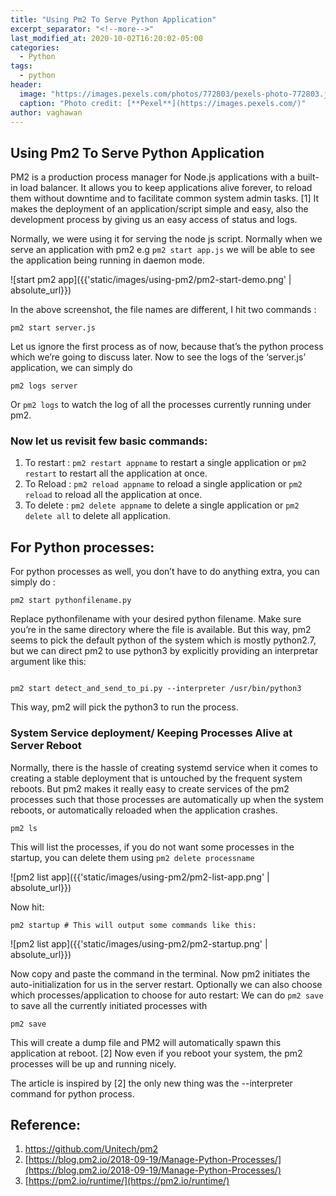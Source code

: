 ```yaml
---
title: "Using Pm2 To Serve Python Application"
excerpt_separator: "<!--more-->"
last_modified_at: 2020-10-02T16:20:02-05:00
categories:
  - Python
tags:
  - python
header:
  image: "https://images.pexels.com/photos/772803/pexels-photo-772803.jpeg?auto=compress&cs=tinysrgb&dpr=2&h=750&w=1260"
  caption: "Photo credit: [**Pexel**](https://images.pexels.com/)"
author: vaghawan
---
```

## Using Pm2 To Serve Python Application 

PM2 is a production process manager for Node.js applications with a built-in load balancer. It allows you to keep applications alive forever, to reload them without downtime and to facilitate common system admin tasks. [1]  It makes the deployment of an application/script simple and easy, also the development process by giving us an easy access of status and logs.

Normally, we were using it for serving the node js script. Normally when we serve an application with pm2 e.g `pm2 start app.js`  we will be able to see the application being running in daemon mode.  

![start pm2 app]({{'static/images/using-pm2/pm2-start-demo.png' | absolute_url}})


In the above screenshot, the file names are different, I hit two commands : 

``` 
pm2 start server.js 
```

Let us ignore the first process as of now, because that’s the python process which we’re going to discuss later. 
Now to see the logs of the ‘server.js’ application, we can simply do

```
pm2 logs server
```
Or `pm2 logs` to watch the log of all the processes currently running under pm2. 


### Now let us revisit few basic commands: 

1. To restart : `pm2 restart appname` to restart a single application or `pm2 restart` to restart all the application at once. 
2. To Reload : `pm2 reload appname` to reload a single application or `pm2 reload` to reload all the application at once. 
3. To delete : `pm2 delete appname` to delete a single application or `pm2 delete all` to delete all application. 

## For Python processes: 
For python processes as well, you don’t have to do anything extra, you can simply do : 

```
pm2 start pythonfilename.py
```

Replace pythonfilename with your desired python filename. Make sure you’re in the same directory where the file is available. But this way, pm2 seems to pick the default python of the system which is mostly python2.7, but we can direct pm2 to use python3 by explicitly providing an interpretar argument like this: 

```
 
pm2 start detect_and_send_to_pi.py --interpreter /usr/bin/python3

```

This way, pm2 will pick the python3 to run the process. 

### System Service deployment/ Keeping Processes Alive at Server Reboot
Normally, there is the hassle of creating systemd service when it comes to creating a stable deployment that is untouched by the frequent system reboots. But pm2 makes it really easy to create services of the pm2 processes such that those processes are automatically up when the system reboots, or automatically reloaded when the application crashes.

```
pm2 ls 
```

This will list the processes, if you do not want some processes in the startup, you can delete them using   `pm2 delete processname`

![pm2 list app]({{'static/images/using-pm2/pm2-list-app.png' | absolute_url}})



Now hit: 

```
pm2 startup # This will output some commands like this: 
```
![pm2 list app]({{'static/images/using-pm2/pm2-startup.png' | absolute_url}})


Now copy and paste the command in the terminal. Now pm2 initiates the auto-initialization for us in the server restart. 
Optionally we can also choose which processes/application to choose for auto restart: 
We can do `pm2 save` to save all the currently initiated processes with 

```
pm2 save 
```

This will create a dump file and PM2 will automatically spawn this application at reboot. [2] Now even if you reboot your system, the pm2 processes will be up and running nicely. 

The article is inspired by [2]  the only new thing was the --interpreter command for python process. 


## Reference:
1. [https://github.com/Unitech/pm2 ](https://github.com/Unitech/pm2 )
2. [https://blog.pm2.io/2018-09-19/Manage-Python-Processes/](https://blog.pm2.io/2018-09-19/Manage-Python-Processes/)
3. [https://pm2.io/runtime/](https://pm2.io/runtime/)
